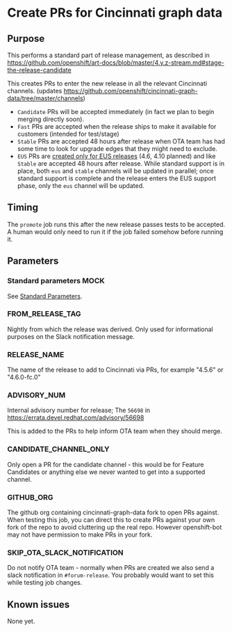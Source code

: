 # Create PRs for Cincinnati graph data

## Purpose

This performs a standard part of release management, as described in
https://github.com/openshift/art-docs/blob/master/4.y.z-stream.md#stage-the-release-candidate

This creates PRs to enter the new release in all the relevant Cincinnati channels.
(updates https://github.com/openshift/cincinnati-graph-data/tree/master/channels)

* `Candidate` PRs will be accepted immediately (in fact we plan to begin merging directly soon).
* `Fast` PRs are accepted when the release ships to make it available for customers (intended for test/stage)
* `Stable` PRs are accepted 48 hours after release when OTA team has had some time to look for upgrade edges
  that they might need to exclude.
* `EUS` PRs are [created only for EUS releases](https://docs.google.com/document/d/1O_hv83qX2eHi82YOL75mWOizcrPI8xEgh6HEyLdBcpE/edit) (4.6, 4.10 planned) and like `Stable` are accepted 48 hours after release. While standard support is in place, both `eus` and `stable` channels will be updated in parallel; once standard support is complete and the release enters the EUS support phase, only the `eus` channel will be updated.

## Timing

The `promote` job runs this after the new release passes tests to be accepted.
A human would only need to run it if the job failed somehow before running it.

## Parameters

### Standard parameters MOCK

See [Standard Parameters](/jobs/README.md#standard-parameters).

### FROM\_RELEASE\_TAG

Nightly from which the release was derived. Only used for informational purposes on the Slack notification message.

### RELEASE\_NAME

The name of the release to add to Cincinnati via PRs, for example "4.5.6" or "4.6.0-fc.0"

### ADVISORY\_NUM

Internal advisory number for release;
The `56698` in https://errata.devel.redhat.com/advisory/56698

This is added to the PRs to help inform OTA team when they should merge.

### CANDIDATE\_CHANNEL\_ONLY

Only open a PR for the candidate channel - this would be for Feature Candidates or anything
else we never wanted to get into a supported channel.

### GITHUB\_ORG

The github org containing cincinnati-graph-data fork to open PRs against.
When testing this job, you can direct this to create PRs against your own fork
of the repo to avoid cluttering up the real repo. However openshift-bot may
not have permission to make PRs in your fork.

### SKIP\_OTA\_SLACK\_NOTIFICATION

Do not notify OTA team - normally when PRs are created we also send a slack notification
in `#forum-release`. You probably would want to set this while testing job changes.

## Known issues

None yet.

